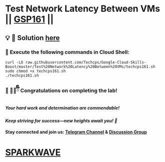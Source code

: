 # Test Network Latency Between VMs || [GSP161](https://www.cloudskillsboost.google/course_templates/641/labs/550085) ||

## 💡 **🔑 Solution [here]()**

### 🚀 **Execute the following commands in Cloud Shell:**  

```
curl -LO raw.githubusercontent.com/Techcps/Google-Cloud-Skills-Boost/master/Test%20Network%20Latency%20Between%20VMs/techcps161.sh
sudo chmod +x techcps161.sh
./techcps161.sh
```



### 🎉 🐻‍❄️ྀིྀི **Congratulations on completing the lab!**  

##### *Your hard work and determination are commendable!*  

#### *Keep striving for success—new heights await you! 🚀*

#### **Stay connected and join us:** [Telegram Channel](https://t.me/sparkwave.01) & [Discussion Group](https://t.me/sparkwave.01chats) 

# [SPARKWAVE](https://www.youtube.com/@sparkwave.01)
